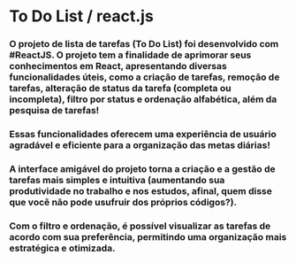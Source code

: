 # To Do List / react.js

### O projeto de lista de tarefas (To Do List) foi desenvolvido com #ReactJS. O projeto tem a finalidade de aprimorar seus conhecimentos em React, apresentando diversas funcionalidades úteis, como a criação de tarefas, remoção de tarefas, alteração de status da tarefa (completa ou incompleta), filtro por status e ordenação alfabética, além da pesquisa de tarefas!

### Essas funcionalidades oferecem uma experiência de usuário agradável e eficiente para a organização das metas diárias!

### A interface amigável do projeto torna a criação e a gestão de tarefas mais simples e intuitiva (aumentando sua produtividade no trabalho e nos estudos, afinal, quem disse que você não pode usufruir dos próprios códigos?). 

### Com o filtro e ordenação, é possível visualizar as tarefas de acordo com sua preferência, permitindo uma organização mais estratégica e otimizada.
